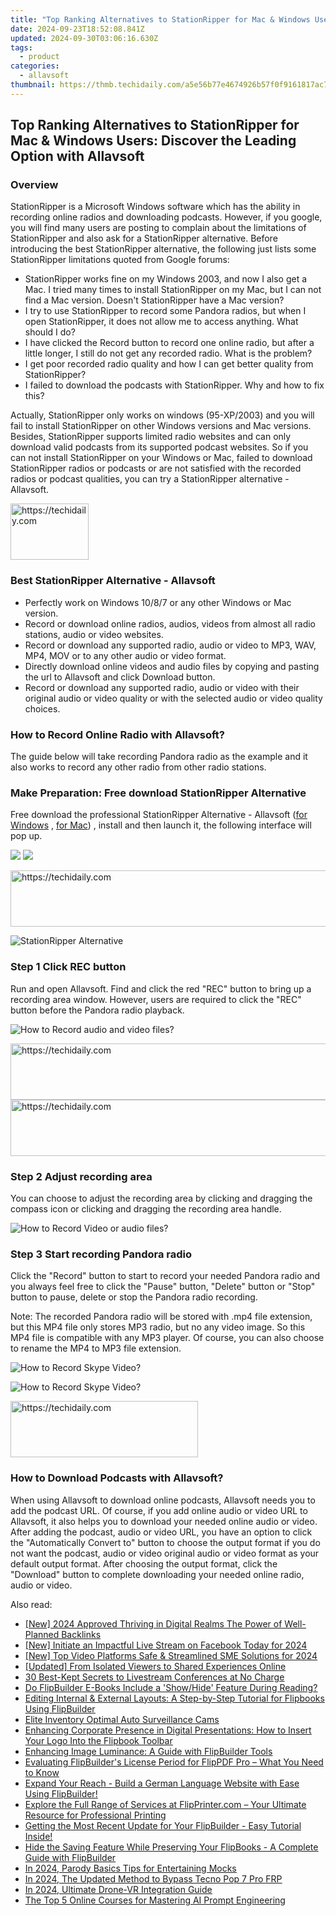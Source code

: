 ```yaml
---
title: "Top Ranking Alternatives to StationRipper for Mac & Windows Users: Discover the Leading Option with Allavsoft"
date: 2024-09-23T18:52:08.841Z
updated: 2024-09-30T03:06:16.630Z
tags:
  - product
categories:
  - allavsoft
thumbnail: https://thmb.techidaily.com/a5e56b77e4674926b57f0f9161817ac7d31c24b7d1008a2fd7cf38de6f5c41cb.jpg
---
```


## Top Ranking Alternatives to StationRipper for Mac & Windows Users: Discover the Leading Option with Allavsoft

### Overview

StationRipper is a Microsoft Windows software which has the ability in recording online radios and downloading podcasts. However, if you google, you will find many users are posting to complain about the limitations of StationRipper and also ask for a StationRipper alternative. Before introducing the best StationRipper alternative, the following just lists some StationRipper limitations quoted from Google forums:

* StationRipper works fine on my Windows 2003, and now I also get a Mac. I tried many times to install StationRipper on my Mac, but I can not find a Mac version. Doesn't StationRipper have a Mac version?
* I try to use StationRipper to record some Pandora radios, but when I open StationRipper, it does not allow me to access anything. What should I do?
* I have clicked the Record button to record one online radio, but after a little longer, I still do not get any recorded radio. What is the problem?
* I get poor recorded radio quality and how I can get better quality from StationRipper?
* I failed to download the podcasts with StationRipper. Why and how to fix this?

Actually, StationRipper only works on windows (95-XP/2003) and you will fail to install StationRipper on other Windows versions and Mac versions. Besides, StationRipper supports limited radio websites and can only download valid podcasts from its supported podcast websites. So if you can not install StationRipper on your Windows or Mac, failed to download StationRipper radios or podcasts or are not satisfied with the recorded radios or podcast qualities, you can try a StationRipper alternative - Allavsoft.

<!-- affiliate ads begin -->
<a href="https://aligracehair.sjv.io/c/5597632/2135365/19272" target="_top" id="2135365">
  <img src="//a.impactradius-go.com/display-ad/19272-2135365" border="0" alt="https://techidaily.com" width="125" height="90"/>
</a>
<img height="0" width="0" src="https://aligracehair.sjv.io/i/5597632/2135365/19272" style="position:absolute;visibility:hidden;" border="0" />
<!-- affiliate ads end -->

### Best StationRipper Alternative - Allavsoft

* Perfectly work on Windows 10/8/7 or any other Windows or Mac version.
* Record or download online radios, audios, videos from almost all radio stations, audio or video websites.
* Record or download any supported radio, audio or video to MP3, WAV, MP4, MOV or to any other audio or video format.
* Directly download online videos and audio files by copying and pasting the url to Allavsoft and click Download button.
* Record or download any supported radio, audio or video with their original audio or video quality or with the selected audio or video quality choices.

### How to Record Online Radio with Allavsoft?

The guide below will take recording Pandora radio as the example and it also works to record any other radio from other radio stations.

### Make Preparation: Free download StationRipper Alternative

Free download the professional StationRipper Alternative - Allavsoft ([for Windows](https://tools.techidaily.com/allavsoft/products/) , [for Mac](https://tools.techidaily.com/allavsoft/products/)) , install and then launch it, the following interface will pop up.

[![](https://www.allavsoft.com/how-to/../images/how-to/free-download-win.jpg)](https://tools.techidaily.com/allavsoft/products/) [![](https://www.allavsoft.com/how-to/../images/how-to/free-download-mac.jpg)](https://tools.techidaily.com/allavsoft/products/)

<!-- affiliate ads begin -->
<a href="https://ephamedtechinc.pxf.io/c/5597632/2136619/26400" target="_top" id="2136619">
  <img src="//a.impactradius-go.com/display-ad/26400-2136619" border="0" alt="https://techidaily.com" width="728" height="90"/>
</a>
<img height="0" width="0" src="https://ephamedtechinc.pxf.io/i/5597632/2136619/26400" style="position:absolute;visibility:hidden;" border="0" />
<!-- affiliate ads end -->

![StationRipper Alternative](https://www.allavsoft.com/how-to/../images/allavsoft/screen-shot-600.jpg)

### Step 1 Click REC button

Run and open Allavsoft. Find and click the red "REC" button to bring up a recording area window. However, users are required to click the "REC" button before the Pandora radio playback.

![How to Record audio and video files?](https://www.allavsoft.com/how-to/../images/how-to/record-skype-video-calls/click-rec-to-record-videos.jpg)

<!-- affiliate ads begin -->
<a href="https://appsumo.8odi.net/c/5597632/2082520/7443" target="_top" id="2082520">
  <img src="//a.impactradius-go.com/display-ad/7443-2082520" border="0" alt="https://techidaily.com" width="728" height="90"/>
</a>
<img height="0" width="0" src="https://appsumo.8odi.net/i/5597632/2082520/7443" style="position:absolute;visibility:hidden;" border="0" />
<!-- affiliate ads end -->

<!-- affiliate ads begin -->
<a href="https://aligracehair.sjv.io/c/5597632/1880976/19272" target="_top" id="1880976">
  <img src="//a.impactradius-go.com/display-ad/19272-1880976" border="0" alt="https://techidaily.com" width="728" height="90"/>
</a>
<img height="0" width="0" src="https://aligracehair.sjv.io/i/5597632/1880976/19272" style="position:absolute;visibility:hidden;" border="0" />
<!-- affiliate ads end -->

### Step 2 Adjust recording area

You can choose to adjust the recording area by clicking and dragging the compass icon or clicking and dragging the recording area handle.

![How to Record Video or audio files?](https://www.allavsoft.com/how-to/../images/how-to/record-skype-video-calls/move-adjust-the-recording-frame.jpg)

### Step 3 Start recording Pandora radio

Click the "Record" button to start to record your needed Pandora radio and you always feel free to click the "Pause" button, "Delete" button or "Stop" button to pause, delete or stop the Pandora radio recording.

Note: The recorded Pandora radio will be stored with .mp4 file extension, but this MP4 file only stores MP3 radio, but no any video image. So this MP4 file is compatible with any MP3 player. Of course, you can also choose to rename the MP4 to MP3 file extension.

![How to Record Skype Video?](https://www.allavsoft.com/how-to/../images/how-to/record-skype-video-calls/click-REC.jpg)

![How to Record Skype Video?](https://www.allavsoft.com/how-to/../images/how-to/record-skype-video-calls/click-stop-save-to-finish-recording.jpg)

<!-- affiliate ads begin -->
<a href="https://aligracehair.sjv.io/c/5597632/2047361/19272" target="_top" id="2047361">
  <img src="//a.impactradius-go.com/display-ad/19272-2047361" border="0" alt="https://techidaily.com" width="300" height="90"/>
</a>
<img height="0" width="0" src="https://aligracehair.sjv.io/i/5597632/2047361/19272" style="position:absolute;visibility:hidden;" border="0" />
<!-- affiliate ads end -->

### How to Download Podcasts with Allavsoft?

When using Allavsoft to download online podcasts, Allavsoft needs you to add the podcast URL. Of course, if you add online audio or video URL to Allavsoft, it also helps you to download your needed online audio or video. After adding the podcast, audio or video URL, you have an option to click the "Automatically Convert to" button to choose the output format if you do not want the podcast, audio or video original audio or video format as your default output format. After choosing the output format, click the "Download" button to complete downloading your needed online radio, audio or video.

<ins class="adsbygoogle"
     style="display:block"
     data-ad-format="autorelaxed"
     data-ad-client="ca-pub-7571918770474297"
     data-ad-slot="1223367746"></ins>

<ins class="adsbygoogle"
     style="display:block"
     data-ad-client="ca-pub-7571918770474297"
     data-ad-slot="8358498916"
     data-ad-format="auto"
     data-full-width-responsive="true"></ins>

<span class="atpl-alsoreadstyle">Also read:</span>
<div><ul>
<li><a href="https://youtube-data.techidaily.com/024-approved-thriving-in-digital-realms-the-power-of-well-planned-backlinks/"><u>[New] 2024 Approved Thriving in Digital Realms The Power of Well-Planned Backlinks</u></a></li>
<li><a href="https://facebook-video-files.techidaily.com/new-initiate-an-impactful-live-stream-on-facebook-today-for-2024/"><u>[New] Initiate an Impactful Live Stream on Facebook Today for 2024</u></a></li>
<li><a href="https://screen-capture.techidaily.com/new-top-video-platforms-safe-and-streamlined-sme-solutions-for-2024/"><u>[New] Top Video Platforms Safe & Streamlined SME Solutions for 2024</u></a></li>
<li><a href="https://facebook-video-share.techidaily.com/updated-from-isolated-viewers-to-shared-experiences-online/"><u>[Updated] From Isolated Viewers to Shared Experiences Online</u></a></li>
<li><a href="https://video-screen-grab.techidaily.com/30-best-kept-secrets-to-livestream-conferences-at-no-charge/"><u>30 Best-Kept Secrets to Livestream Conferences at No Charge</u></a></li>
<li><a href="https://fox-where.techidaily.com/do-flipbuilder-e-books-include-a-showhide-feature-during-reading/"><u>Do FlipBuilder E-Books Include a 'Show/Hide' Feature During Reading?</u></a></li>
<li><a href="https://fox-where.techidaily.com/editing-internal-and-external-layouts-a-step-by-step-tutorial-for-flipbooks-using-flipbuilder/"><u>Editing Internal & External Layouts: A Step-by-Step Tutorial for Flipbooks Using FlipBuilder</u></a></li>
<li><a href="https://extra-lessons.techidaily.com/elite-inventory-optimal-auto-surveillance-cams/"><u>Elite Inventory Optimal Auto Surveillance Cams</u></a></li>
<li><a href="https://fox-where.techidaily.com/enhancing-corporate-presence-in-digital-presentations-how-to-insert-your-logo-into-the-flipbook-toolbar/"><u>Enhancing Corporate Presence in Digital Presentations: How to Insert Your Logo Into the Flipbook Toolbar</u></a></li>
<li><a href="https://fox-where.techidaily.com/enhancing-image-luminance-a-guide-with-flipbuilder-tools/"><u>Enhancing Image Luminance: A Guide with FlipBuilder Tools</u></a></li>
<li><a href="https://fox-where.techidaily.com/evaluating-flipbuilders-license-period-for-flippdf-pro-what-you-need-to-know/"><u>Evaluating FlipBuilder's License Period for FlipPDF Pro – What You Need to Know</u></a></li>
<li><a href="https://fox-where.techidaily.com/expand-your-reach-build-a-german-language-website-with-ease-using-flipbuilder/"><u>Expand Your Reach - Build a German Language Website with Ease Using FlipBuilder!</u></a></li>
<li><a href="https://fox-where.techidaily.com/explore-the-full-range-of-services-at-flipprintercom-your-ultimate-resource-for-professional-printing/"><u>Explore the Full Range of Services at FlipPrinter.com – Your Ultimate Resource for Professional Printing</u></a></li>
<li><a href="https://fox-where.techidaily.com/getting-the-most-recent-update-for-your-flipbuilder-easy-tutorial-inside/"><u>Getting the Most Recent Update for Your FlipBuilder - Easy Tutorial Inside!</u></a></li>
<li><a href="https://fox-where.techidaily.com/hide-the-saving-feature-while-preserving-your-flipbooks-a-complete-guide-with-flipbuilder/"><u>Hide the Saving Feature While Preserving Your FlipBooks - A Complete Guide with FlipBuilder</u></a></li>
<li><a href="https://youtube-sure.techidaily.com/24-parody-basics-tips-for-entertaining-mocks/"><u>In 2024, Parody Basics Tips for Entertaining Mocks</u></a></li>
<li><a href="https://bypass-frp.techidaily.com/in-2024-the-updated-method-to-bypass-tecno-pop-7-pro-frp-by-drfone-android/"><u>In 2024, The Updated Method to Bypass Tecno Pop 7 Pro FRP</u></a></li>
<li><a href="https://some-tips.techidaily.com/in-2024-ultimate-drone-vr-integration-guide/"><u>In 2024, Ultimate Drone-VR Integration Guide</u></a></li>
<li><a href="https://tech-savvy.techidaily.com/the-top-5-online-courses-for-mastering-ai-prompt-engineering/"><u>The Top 5 Online Courses for Mastering AI Prompt Engineering</u></a></li>
</ul></div>

